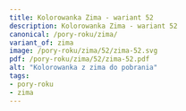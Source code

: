 ```yaml
---
title: Kolorowanka Zima - wariant 52
description: Kolorowanka Zima - wariant 52
canonical: /pory-roku/zima/
variant_of: zima
image: /pory-roku/zima/52/zima-52.svg
pdf: /pory-roku/zima/52/zima-52.pdf
alt: "Kolorowanka z zima do pobrania"
tags:
- pory-roku
- zima
---
```

